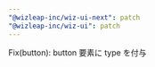 ```yaml
---
"@wizleap-inc/wiz-ui-next": patch
"@wizleap-inc/wiz-ui": patch
---
```


Fix(button): button 要素に type を付与
